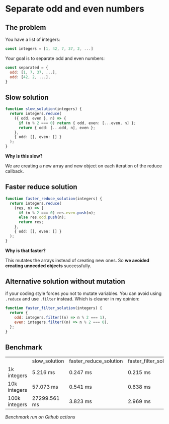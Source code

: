 # Separate odd and even numbers

## The problem

You have a list of integers:
```js
const integers = [1, 42, 7, 37, 2, ...]
```

Your goal is to separate odd and even numbers:

```js
const separated = {
  odd: [1, 7, 37, ...],
  odd: [42, 2, ...],
}
```

## Slow solution

```ts
function slow_solution(integers) {
  return integers.reduce(
    ({ odd, even }, n) => {
      if (n % 2 === 0) return { odd, even: [...even, n] };
      return { odd: [...odd, n], even };
    },
    { odd: [], even: [] }
  );
}
```

**Why is this slow?**

We are creating a new array and new object on each iteration of the reduce callback.

## Faster reduce solution

```ts
function faster_reduce_solution(integers) {
  return integers.reduce(
    (res, n) => {
      if (n % 2 === 0) res.even.push(n);
      else res.odd.push(n);
      return res;
    },
    { odd: [], even: [] }
  );
}
```

**Why is that faster?**

This mutates the arrays instead of creating new ones. So **we avoided creating unneeded objects** successfully.

## Alternative solution without mutation

if your coding style forces you not to mutate variables. You can avoid using `.reduce` and use `.filter` instead. Which is cleaner in my opinion:

```js
function faster_filter_solution(integers) {
  return {
    odd: integers.filter((n) => n % 2 === 1),
    even: integers.filter((n) => n % 2 === 0),
  };
}
```

## Benchmark

<table><tr><td></td><td>slow_solution</td><td>faster_reduce_solution</td><td>faster_filter_solution</td></tr><tr><td>1k integers</td><td>5.216 ms</td><td>0.247 ms</td><td>0.215 ms</td></tr><tr><td>10k integers</td><td>57.073 ms</td><td>0.541 ms</td><td>0.638 ms</td></tr><tr><td>100k integers</td><td>27299.561 ms</td><td>3.823 ms</td><td>2.969 ms</td></tr></table>

_Benchmark run on Github actions_
